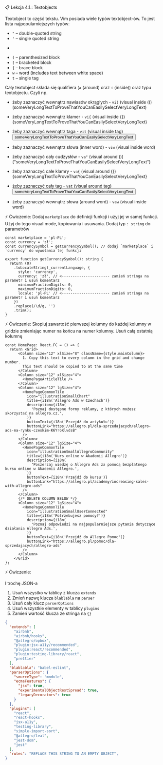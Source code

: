 📋 Lekcja 4.1.: Textobjects

Textobject to część tekstu.
Vim posiada wiele typów textobject-ów. To jest lista najpopularniejszych typów:
- `"` – double-quoted string
- `'` – single quoted string
- ``` – back quoted string
- `(` – parenthesized block
- `[` – bracketed block
- `{` – brace block
- `w` – word (includes text between white space)
- `t` – single tag

Cały textobject składa się qualifiera (`a` (around) oraz `i` (inside)) oraz typu textobjectu.
Czyli np. 
- żeby zaznaczyć wewnątrz nawiasów okrągłych - `vi(` (visual inside ()) (someVeryLongTextToProveThatYouCanEasilySelectVeryLongText)
- żeby zaznaczyć wewnątrz klamer - `vi{` (visual inside {}) {someVeryLongTextToProveThatYouCanEasilySelectVeryLongText}
- żeby zaznaczyć wewnątrz taga - `vit` (visual inside tag) <button>someVeryLongTextToProveThatYouCanEasilySelectVeryLongText</button>
- żeby zaznaczyć wewnątrz słowa (inner word) - `viw` (visual inside word)

- żeby zaznaczyć cały cudzysłów - `va"` (visual around ()) ("someVeryLongTextToProveThatYouCanEasilySelectVeryLongText")
- żeby zaznaczyć całe klamry - `va{` (visual around {}) {someVeryLongTextToProveThatYouCanEasilySelectVeryLongText}
- żeby zaznaczyć cały tag - `vat` (visual around tag) <button>someVeryLongTextToProveThatYouCanEasilySelectVeryLongText</button>
- żeby zaznaczyć wewnątrz słowa (around word) - `vaw` (visual inside word)

⚡️ Ćwiczenie:
Dodaj `marketplace` do definicji funkcji i użyj jej w samej funkcji.
Użyj do tego visual mode, kopiowania i usuwania. Dodaj typ `: string`
do parametrów

```tsx
const marketplace = 'pl-PL';
const currency = 'zł';
const currencySymbol = getCurrencySymbol(); // dodaj `marketplace` i `currency` do wywołania tej funkcji

export function getCurrencySymbol(): string {
  return (0)
    .toLocaleString(_currentLanguage, {
      style: 'currency',
      currency: 'zł', // <---------------------- zamień stringa na parametr i usuń komentarz
      minimumFractionDigits: 0,
      maximumFractionDigits: 0,
      locale: 'pl-PL' // <---------------------- zamień stringa na parametr i usuń komentarz
    })
    .replace(/\d/g, '')
    .trim();
}
```

⚡️ Ćwiczenie:
Skopiuj zawartość pierwszej kolumny do każdej kolumny w gridzie zmieniając numer na końcu
na numer kolumny.
Usuń całą ostatnią kolumnę

```tsx
const HomePage: React.FC = () => {
  return <Grid>
      <Column size="12" xlSize="8" className={style.mainColumn}>
        1. Copy this text to every column in the grid and change number.
        This text should be copied to at the same time
      </Column>
      <Column size="12" xlSize="4">
        <HomePageArticleTile />
      </Column>
      <Column size="12" lgSize="4">
        <HomePageCommonTile
          icon="illustrationSmallChart"
          title={i18n('Allegro Ads w Czechach')}
          description={i18n(
            'Poznaj dostępne formy reklamy, z których możesz skorzystać na allegro.cz.',
          )}
          buttonText={i18n('Przejdź do artykułu')}
          buttonLink="https://allegro.pl/dla-sprzedajacych/allegro-ads-na-rynku-czeskim-K6YroKlvdsB"
        />
      </Column>
      <Column size="12" lgSize="4">
        <HomePageCommonTile
          icon="illustrationSmallAllegroCommunity"
          title={i18n('Kurs online w Akademii Allegro')}
          description={i18n(
            'Poszerzaj wiedzę o Allegro Ads za pomocą bezpłatnego kursu online w Akademii Allegro.',
          )}
          buttonText={i18n('Przejdź do kursu')}
          buttonLink="https://allegro.pl/academy/increasing-sales-with-allegro-ads"
        />
      </Column>
      {/* DELETE COLUMN BELOW */}
      <Column size="12" lgSize="4">
        <HomePageCommonTile
          icon="illustrationSmallUserConnected"
          title={i18n('Potrzebujesz pomocy?')}
          description={i18n(
            'Poznaj odpowiedzi na najpopularniejsze pytania dotyczące działania Allegro Ads.',
          )}
          buttonText={i18n('Przejdź do Allegro Pomoc')}
          buttonLink="https://allegro.pl/pomoc/dla-sprzedajacych/allegro-ads"
        />
      </Column>
    </Grid>
};

```

⚡️ Ćwiczenie:

I trochę JSON-a

1. Usuń wszystko w tablicy z klucza `extends`
2. Zmień nazwę klucza `blablabla` na `parser`
3. Usuń cały klucz `parserOptions`
4. Usuń wszystkie elementy w tablicy `plugins`
5. Zamień wartość klucza ze stringa na `{}`
```json
{
  "extends": [
    "airbnb",
    "airbnb/hooks",
    "@allegro/opbox",
    "plugin:jsx-a11y/recommended",
    "plugin:react/recommended",
    "plugin:testing-library/react",
    "prettier"
  ],
  "blablabla": "babel-eslint",
  "parserOptions": {
    "sourceType": "module",
    "ecmaFeatures": {
      "jsx": true,
      "experimentalObjectRestSpread": true,
      "legacyDecorators": true
    }
  },
  "plugins": [
    "react",
    "react-hooks",
    "jsx-a11y",
    "testing-library",
    "simple-import-sort",
    "@allegro/teal",
    "jest-dom",
    "jest"
  ],
  "rules": "REPLACE THIS STRING TO AN EMPTY OBJECT",
}
```
